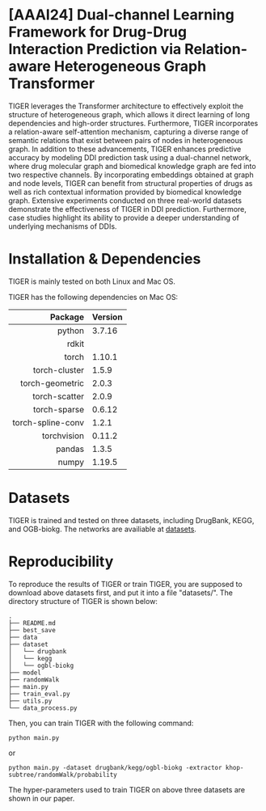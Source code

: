 # [AAAI24] Dual-channel Learning Framework for Drug-Drug Interaction Prediction via Relation-aware Heterogeneous Graph Transformer 

TIGER leverages the Transformer architecture to effectively exploit the structure of heterogeneous graph, which allows it direct learning of long dependencies and high-order structures. Furthermore, TIGER incorporates a relation-aware self-attention mechanism, capturing a diverse range of semantic relations that exist between pairs of nodes in heterogeneous graph. In addition to these advancements, TIGER enhances predictive accuracy by modeling DDI prediction task using a dual-channel network, where drug molecular graph and biomedical knowledge graph are fed into two respective channels. By incorporating embeddings obtained at graph and node levels, TIGER can benefit from structural properties of drugs as well as rich contextual information provided by biomedical knowledge graph. Extensive experiments conducted on three real-world datasets demonstrate the effectiveness of TIGER in DDI prediction. Furthermore, case studies highlight its ability to provide a deeper understanding of underlying mechanisms of DDIs.

# Installation & Dependencies

TIGER is mainly tested on both Linux and Mac OS.

TIGER has the following dependencies on Mac OS:

|Package|Version|
|-----:|-------|
|python| 3.7.16|
|rdkit||
|torch| 1.10.1|
|torch-cluster |1.5.9|
|torch-geometric| 2.0.3|
|torch-scatter |2.0.9|
|torch-sparse| 0.6.12|
|torch-spline-conv |1.2.1|
|torchvision| 0.11.2|
|pandas |1.3.5|
|numpy| 1.19.5|

# Datasets

TIGER is trained and tested on three datasets, including DrugBank, KEGG, and OGB-biokg. The networks are availiable at [datasets](https://drive.google.com/file/d/13ZFDZ28Eam5C5gs-yw-UZ6Yi_X2jkN69/view?usp=share_link).

# Reproducibility

To reproduce the results of TIGER or train TIGER, you are supposed to download above datasets first, and put it into a file "datasets/". The directory structure of TIGER is shown below:

```
.
├── README.md
├── best_save
├── data
├── dataset
│   └── drugbank
│   └── kegg
│   └── ogbl-biokg
├── model
├── randomWalk
├── main.py
├── train_eval.py
├── utils.py
└── data_process.py

```
Then, you can train TIGER with the following command:

```
python main.py
```
or
```
python main.py -dataset drugbank/kegg/ogbl-biokg -extractor khop-subtree/randomWalk/probability
```

The hyper-parameters used to train TIGER on above three datasets are shown in our paper.

